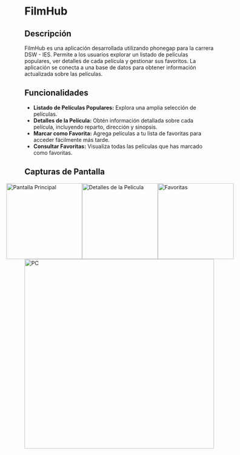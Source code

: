 # FilmHub

## Descripción

FilmHub es una aplicación desarrollada utilizando phonegap para la carrera DSW - IES. Permite a los usuarios explorar un listado de películas populares, ver detalles de cada película y gestionar sus favoritos. La aplicación se conecta a una base de datos para obtener información actualizada sobre las películas.

## Funcionalidades

- **Listado de Películas Populares:** Explora una amplia selección de películas.
- **Detalles de la Película:** Obtén información detallada sobre cada película, incluyendo reparto, dirección y sinopsis.
- **Marcar como Favorita:** Agrega películas a tu lista de favoritas para acceder fácilmente más tarde.
- **Consultar Favoritas:** Visualiza todas las películas que has marcado como favoritas.

## Capturas de Pantalla

<div style="display: flex; justify-content: center;">
  <img src="https://i.ibb.co/V2qJb0V/Captura-de-pantalla-2024-10-06-172119.png" alt="Pantalla Principal" width="200"/>
  <img src="https://i.ibb.co/ySBSXd3/Captura-de-pantalla-2024-10-06-172132.png" alt="Detalles de la Película" width="200"/>
  <img src="https://i.ibb.co/Dk71W64/Captura-de-pantalla-2024-10-06-172107.png" alt="Favoritas" width="200"/>
</div>
<img src="https://i.ibb.co/ZxNv1Nx/gap.png" alt="PC" width="500"/>

